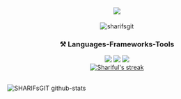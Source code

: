 <h1 align="center">
    <img src="https://readme-typing-svg.herokuapp.com/?font=Righteous&size=35&center=true&vCenter=true&width=500&height=70&duration=4000&lines=Hello+programmer!;+I+am+Shariful+Islam!;A+passionate+developer;I+am+currently+free+to+work" />
</h1>

<p align="center"> <img src="https://komarev.com/ghpvc/?username=sharifsgit&label=Profile%20views&color=0e75b6&style=flat" alt="sharifsgit" /> </p> 


<h3 align="center">⚒️ Languages-Frameworks-Tools </h3>
<div align="center">
    <img src="https://skillicons.dev/icons?i=arduino,autocad,aws,bootstrap,c,cpp,css,discord,django,docker" />
    <img src="https://skillicons.dev/icons?i=fastapi,figma,firebase,github,gitlab,heroku,html,js,linux,materialui,matlab,mongodb,mysql,netlify" />
    <img src="https://skillicons.dev/icons?i=nextjs,nodejs,opencv,postgres,postman,pycharm,py,react,redux,ros,sass,ts,ubuntu,vite" />
</div>


<div align="center"> <a href="https://github.com/SHARIFsGIT/github-readme-streak-stats"> <img title="🔥 Get streak stats for your profile at git.io/streak-stats" alt="Shariful's streak" src="https://github-readme-streak-stats.herokuapp.com/?user=SHARIFsGIT&theme=black-ice&hide_border=true&stroke=0000&background=060A0CD0"/></a> </div>
<br>
    
![SHARIFsGIT github-stats](https://stats.dooboo.io/api/github-stats-advanced?login=SHARIFsGIT)
